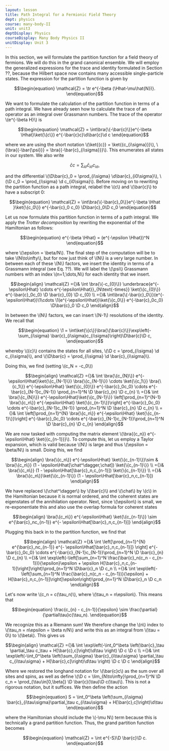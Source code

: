 ```yaml
---
layout: lesson
title: Path Integral for a Fermionic Field Theory 
dept: physics
course: many-body-II
unit: unit3
deptDisplay: Physics
courseDisplay: Many Body Physics II
unitDisplay: Unit 3
---
```

In this section, we will formulate the partition function for a field theory of fermions. We will do this in the grand canonical ensemble. We will employ the generalized expressions for the trace and identity formulated in Section ??, because the Hilbert space now contains many accessible single-particle states. The expression for the partition function is given by 

$$\begin{equation}
\mathcal{Z} = \tr e^{-\beta (\Hhat-\mu\hat{N})}.
\end{equation}$$

We want to formulate the calculation of the partition function in terms of a path integral. We have already seen how to calculate the trace of an operator as an integral over Grassmann numbers. The trace of the operator \\(e^{-\beta H}\\) is

$$\begin{equation}
\mathcal{Z} = \int\bra{\{-\bar{c}\}}e^{-\beta \Hhat}\ket{\{c\}} e^{-\bar{c}c}\d\bar{c}\d c
\end{equation}$$

where we are using the short notation \\(\ket{\{c\}} = \ket{\{c\_{i\sigma}\}}\\), \\(\bra{\{-\bar{\psi}\}} = \bra{\{-\bar{c}\_{i\sigma}\}}\\). This enumerates all states in our system. We also write 

$$\begin{equation}
\bar{c}c = \sum_{i\sigma} \bar{c}_{i\sigma} c_{i\sigma},
\end{equation}$$

and the differential \\(\D\bar{c}\_0 = \prod\_{i\sigma} \d\bar{c}\_{i0\sigma}\\), \\(\D c\_0 = \prod\_{i\sigma} \d c\_{i0\sigma}\\). Before moving on to rewriting the partition function as a path integral, relabel the \\(c\\) and \\(\bar{c}\\) to have a subscript 0:

$$\begin{equation}
\mathcal{Z} = \int\bra{\{-\bar{c}_0\}}e^{-\beta \Hhat }\ket{\{c_0\}} e^{-\bar{c}_0 c_0} \D\bar{c}_0\D c_0
\end{equation}$$

Let us now formulate this partition function in terms of a path integral. We apply the <i>Trotter decomposition</i> by rewriting the exponential of the Hamiltonian as follows:

$$\begin{equation}
e^{-\beta \Hhat} = (e^{-\epsilon \Hhat})^N
\end{equation}$$

where \\(\epsilon = \beta/N\\). The final step of the computation will be to take \\(N\to\infty\\), but for now just think of \\(N\\) is a very large number. In between each of these \\(N\\) factors, we insert the identity in terms of a Grassmann integral (see Eq. ??). We will label the \\(\psi\\) Grassmann numbers with an index \\(n=1,\dots,N\\) for each identity that we insert. 

$$\begin{align}
\mathcal{Z} ={}& \int \bra{\{-c_{0}\}} \underbrace{e^{-\epsilon\Hhat} \cdots e^{-\epsilon\Hhat}}_{N\text{-times}} \ket{\{c_{0}\}} e^{-\bar{c}_0c_0} \D \bar{c}_{0} \D c_{0} \\
={}& \int\bra{\{-\bar{c}_0\}}(e^{-\epsilon\Hhat})\1\cdots \1(e^{-\epsilon\Hhat})\ket{\{c_0\}} e^{-\bar{c}_0c_0} \D\bar{c}_0 \D c_0
\end{align}$$

In between the \\(N\\) factors, we can insert \\(N-1\\) resolutions of the identity. We recall that 

$$\begin{equation}
\1 = \int\ket{\{c\}}\bra{\{\bar{c}\}}\exp\left(-\sum_{i\sigma} \bar{c}_{i\sigma}c_{i\sigma}\right)\D\bar{c}\D c,
\end{equation}$$

whereby \\(\{c\}\\) contains the states for all sites, \\(\D c = \prod\_{i\sigma} \d c\_{i\sigma}\\), and \\(\D\bar{c} = \prod\_{i\sigma} \d \bar{c}\_{i\sigma}\\). 

Doing this, we find (setting \\(c\_N = -c\_0\\))

$$\begin{align}
\mathcal{Z} ={}& \int \bra{\{c_{N}\}} e^{-\epsilon\Hhat}\ket{\{c_{N-1}\}} \bra{\{c_{N-1}\}} \cdots \ket{\{c_1\}} \bra{\{c_1\}} e^{-\epsilon\Hhat} \ket{\{c_{0}\}} e^{-\bar{c}_0c_0} \cdots e^{- \bar{c}_{N-1}c_{N-1}} \prod_{n=1}^N \D \bar{c}_{n} \D c_{n} \\
={}& \int \bra{\{c_{N}\}} e^{-\epsilon\Hhat}\ket{\{c_{N-1}\}} \left[\prod_{n=1}^{N-1} \bra{\{c_n\}} e^{-\epsilon\Hhat} \ket{\{c_{n-1}\}}\right] e^{-\bar{c}_0c_0} \cdots e^{-\bar{c}_{N-1}c_{N-1}} \prod_{n=1}^N \D \bar{c}_{n} \D c_{n} \\
={}& \int \left[\prod_{n=1}^{N} \bra{\{c_n\}} e^{-\epsilon\Hhat} \ket{\{c_{n-1}\}}\right] e^{-\bar{c}_0c_0} \cdots e^{-\bar{c}_{N-1}c_{N-1}}\prod_{n=1}^N \D \bar{c}_{n} \D c_{n}
\end{align}$$

We are now tasked with computing the matrix element \\(\bra{\{c\_n\}} e^{-\epsilon\Hhat} \ket{\{c\_{n-1}\}}\\). To compute this, let us employ a Taylor expansion, which is valid because \\(N\\) is large and thus \\(\epsilon = \beta/N\\) is small. Doing this, we find 

$$\begin{align}
\bra{\{c_n\}} e^{-\epsilon\Hhat} \ket{\{c_{n-1}\}}\sim & \bra{\{c_n\}} (1 - \epsilon\Hhat[\chat^\dagger,\chat]) \ket{\{c_{n-1}\}} \\
={}& \bra{\{c_n\}} (1 - \epsilon\Hhat[\bar{c}_n,c_{n-1}]) \ket{\{c_{n-1}\}} \\
={}& \bra{\{c_n\}}\ket{\{c_{n-1}\}} (1 - \epsilon\Hhat[\bar{c}_n,c_{n-1}]) 
\end{align}$$

We have replaced \\(\chat^\dagger\\) by \\(\bar{c}\\) and \\(\chat\\) by \\(c\\) in the Hamiltonian because it is normal ordered, and the coherent states are eigenstates of the annihilation operator. Next, since \\(\epsilon\\) is small, we re-exponentiate this and also use the overlap formula for coherent states

$$\begin{align}
\bra{\{c_n\}} e^{-\epsilon\Hhat} \ket{\{c_{n-1}\}} \sim e^{\bar{c}_nc_{n-1}} e^{- \epsilon\Hhat[\bar{c}_n,c_{n-1}]} 
\end{align}$$

Plugging this back in to the partition function, we find that 

$$\begin{align}
\mathcal{Z} ={}& \int \left[\prod_{n=1}^{N} e^{\bar{c}_nc_{n-1}} e^{- \epsilon\Hhat[\bar{c}_n,c_{n-1}]} \right] e^{-\bar{c}_0c_0} \cdots e^{-\bar{c}_{N-1}c_{N-1}}\prod_{n=1}^N \D \bar{c}_{n} \D c_{n} \\
={}& \int \exp\left(-\left[\sum_{n=1}^N \frac{\bar{c}_n(c_n - c_{n-1})}{\epsilon}\epsilon + \epsilon H[\bar{c}_n,c_{n-1}]\right]\right)\prod_{n=1}^N \D\bar{c}_n \D c_n \\
={}& \int \exp\left(-\left[\sum_{n=1}^N \frac{\bar{c}_n(c_n - c_{n-1})}{\epsilon} + H[\bar{c}_n,c_{n-1}]\right]\epsilon\right)\prod_{n=1}^N \D\bar{c}_n \D c_n
\end{align}$$

Let's now write \\(c\_n = c(\tau\_n)\\), where \\(\tau\_n = n\epsilon\\). This means that

$$\begin{equation}
\frac{c_{n} - c_{n-1}}{\epsilon} \sim \frac{\partial}{\partial\tau}c(\tau_n). 
 \end{equation}$$

We recognize this as a Riemann sum! We therefore change the \\(n\\) index to \\(\tau\_n = n\epsilon = \beta n/N\\) and write this as an integral from \\(\tau = 0\\) to \\(\beta\\). This gives us 

$$\begin{align}
\mathcal{Z} ={}& \int \exp\left(-\int_0^\beta \left(\bar{c}_\tau \partial_\tau c_\tau + H[\bar{c},c]\right)\d\tau \right) \D c \D c \\
={}& \int \exp\left(-\int_0^\beta \left(\sum_{i\sigma} \bar{c}_{i\tau\sigma} \partial_\tau c_{i\tau\sigma} + H[\bar{c},c]\right)\d\tau \right) \D c \D c
\end{align}$$

Where we restored the longhand notation for \\(\bar{c}c\\) as the sum over all sites and spins, as well as define \\(\D c = \lim\_{N\to\infty}\prod\_{n=1}^N \D c\_n = \prod\_{\tau\in[0,\beta]} \D \bar{c}(\tau)\D c(\tau)\\). This is not a rigorous notation, but it suffices. We then define the action

$$\begin{equation}
S = \int_0^\beta \left(\sum_{i\sigma} \bar{c}_{i\tau\sigma}\partial_\tau c_{i\tau\sigma} + H[\bar{c},c]\right)\d\tau
\end{equation}$$

where the Hamiltonian should include the \\(-\mu N\\) term because this is technically a grand partition function. Thus, the grand partition function becomes 

$$\begin{equation}
\mathcal{Z} = \int e^{-S}\D \bar{c}\D c.
\end{equation}$$


   
   
   
 
   
   
 
   
 
   
 
 
   
   
 
     
